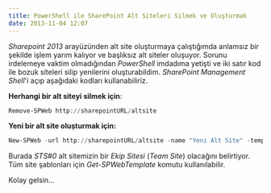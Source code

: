 ```yaml
---
title: PowerShell ile SharePoint Alt Siteleri Silmek ve Oluşturmak
date: 2013-11-04 12:07
---
```


*Sharepoint 2013* arayüzünden alt site oluşturmaya çalıştığımda anlamsız bir şekilde işlem yarım kalıyor ve başlıksız alt siteler oluşuyor. Sorunu irdelemeye vaktim olmadığından *PowerShell* imdadıma yetişti ve iki satır kod ile bozuk siteleri silip yenilerini oluşturabildim. *SharePoint Management Shell*'i açıp aşağıdaki kodları kullanabiliriz.

<!--more-->
**Herhangi bir alt siteyi silmek için**:
```powershell
Remove-SPWeb http://sharepointURL/altsite
```
**Yeni bir alt site oluşturmak için:**
```powershell
New-SPWeb -url http://sharepointURL/altsite -name "Yeni Alt Site" -template STS#0
```
Burada *STS#0* alt sitemizin bir *Ekip Sitesi* (*Team Site*) olacağını belirtiyor. Tüm site şablonları için *Get-SPWebTemplate* komutu kullanılabilir.

Kolay gelsin...
